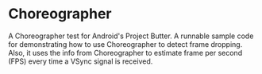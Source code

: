 # Choreographer
A Choreographer test for Android's Project Butter. A runnable sample code for demonstrating how to use Choreographer to detect frame dropping. Also, it uses the info from Choreographer to estimate frame per second (FPS) every time a VSync signal is received.

